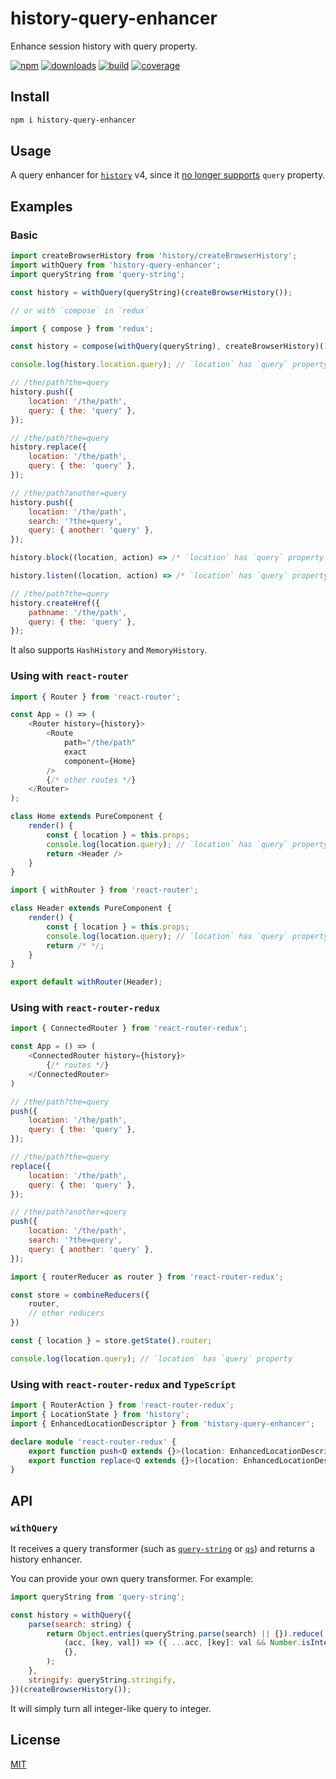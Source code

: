 # history-query-enhancer
Enhance session history with query property.

[![npm][npm]][npm-url]
[![downloads][downloads]][downloads-url]
[![build][build]][build-url]
[![coverage][coverage]][coverage-url]

[npm]: https://img.shields.io/npm/v/history-query-enhancer.svg?style=flat-square
[npm-url]: https://www.npmjs.com/package/history-query-enhancer
[downloads]: https://img.shields.io/npm/dm/history-query-enhancer.svg?style=flat-square
[downloads-url]: https://www.npmjs.com/package/history-query-enhancer
[build]: https://img.shields.io/travis/yenshih/history-query-enhancer/master.svg?style=flat-square
[build-url]: https://travis-ci.org/yenshih/history-query-enhancer
[coverage]: https://img.shields.io/coveralls/yenshih/history-query-enhancer/master.svg?style=flat
[coverage-url]: https://coveralls.io/github/yenshih/history-query-enhancer?branch=master

## Install

```bash
npm i history-query-enhancer
```

## Usage

A query enhancer for [`history`](https://github.com/ReactTraining/history) v4, since it [no longer supports](https://github.com/ReactTraining/history/issues/364#issuecomment-246751904) `query` property.

## Examples

### Basic

```js
import createBrowserHistory from 'history/createBrowserHistory';
import withQuery from 'history-query-enhancer';
import queryString from 'query-string';

const history = withQuery(queryString)(createBrowserHistory());

// or with `compose` in `redux`

import { compose } from 'redux';

const history = compose(withQuery(queryString), createBrowserHistory)();
```

```js
console.log(history.location.query); // `location` has `query` property

// /the/path?the=query
history.push({
    location: '/the/path',
    query: { the: 'query' },
});

// /the/path?the=query
history.replace({
    location: '/the/path',
    query: { the: 'query' },
});

// /the/path?another=query
history.push({
    location: '/the/path',
    search: '?the=query',
    query: { another: 'query' },
});

history.block((location, action) => /* `location` has `query` property */);

history.listen((location, action) => /* `location` has `query` property */);

// /the/path?the=query
history.createHref({
    pathname: '/the/path',
    query: { the: 'query' },
});
```

It also supports `HashHistory` and `MemoryHistory`.

### Using with `react-router`

```js
import { Router } from 'react-router';

const App = () => (
    <Router history={history}>
        <Route
            path="/the/path"
            exact
            component={Home}
        />
        {/* other routes */}
    </Router>
);
```

```js
class Home extends PureComponent {
    render() {
        const { location } = this.props;
        console.log(location.query); // `location` has `query` property
        return <Header />
    }
}
```

```js
import { withRouter } from 'react-router';

class Header extends PureComponent {
    render() {
        const { location } = this.props;
        console.log(location.query); // `location` has `query` property
        return /* */;
    }
}

export default withRouter(Header);
```

### Using with `react-router-redux`

```js
import { ConnectedRouter } from 'react-router-redux';

const App = () => (
    <ConnectedRouter history={history}>
        {/* routes */}
    </ConnectedRouter>
)
```

```js
// /the/path?the=query
push({
    location: '/the/path',
    query: { the: 'query' },
});

// /the/path?the=query
replace({
    location: '/the/path',
    query: { the: 'query' },
});

// /the/path?another=query
push({
    location: '/the/path',
    search: '?the=query',
    query: { another: 'query' },
});
```

```js
import { routerReducer as router } from 'react-router-redux';

const store = combineReducers({
    router,
    // other reducers
})

const { location } = store.getState().router;

console.log(location.query); // `location` has `query` property
```

### Using with `react-router-redux` and `TypeScript`

```ts
import { RouterAction } from 'react-router-redux';
import { LocationState } from 'history';
import { EnhancedLocationDescriptor } from 'history-query-enhancer';

declare module 'react-router-redux' {
    export function push<Q extends {}>(location: EnhancedLocationDescriptor<Q>, state?: LocationState): RouterAction;
    export function replace<Q extends {}>(location: EnhancedLocationDescriptor<Q>, state?: LocationState): RouterAction;
}
```

## API

### `withQuery`

It receives a query transformer (such as [`query-string`](https://github.com/sindresorhus/query-string) or [`qs`](https://github.com/ljharb/qs)) and returns a history enhancer.

You can provide your own query transformer. For example:

```js
import queryString from 'query-string';

const history = withQuery({
    parse(search: string) {
        return Object.entries(queryString.parse(search) || {}).reduce(
            (acc, [key, val]) => ({ ...acc, [key]: val && Number.isInteger(+val) ? +val : val }),
            {},
        );
    },
    stringify: queryString.stringify,
})(createBrowserHistory());
```

It will simply turn all integer-like query to integer.

## License

[MIT](http://www.opensource.org/licenses/mit-license.php)
